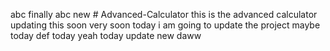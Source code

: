 abc finally abc new # Advanced-Calculator
this is the advanced calculator
updating this soon
very soon
today i am going to update the project
maybe today
def today
yeah
today
update
new
daww
